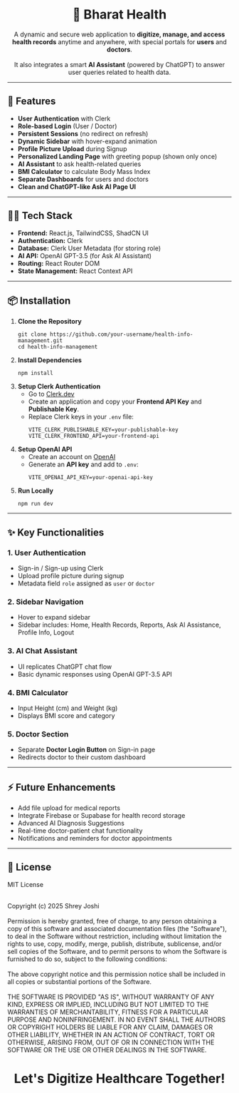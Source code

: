 <h1 align="center">🏥 Bharat Health</h1>

<p align="center">
  A dynamic and secure web application to <b>digitize, manage, and access health records</b> anytime and anywhere, with special portals for <b>users</b> and <b>doctors</b>.
  <br><br>
  It also integrates a smart <b>AI Assistant</b> (powered by ChatGPT) to answer user queries related to health data.
</p>

<hr>

<h2>🚀 Features</h2>

<ul>
  <li><b>User Authentication</b> with Clerk</li>
  <li><b>Role-based Login</b> (User / Doctor)</li>
  <li><b>Persistent Sessions</b> (no redirect on refresh)</li>
  <li><b>Dynamic Sidebar</b> with hover-expand animation</li>
  <li><b>Profile Picture Upload</b> during Signup</li>
  <li><b>Personalized Landing Page</b> with greeting popup (shown only once)</li>
  <li><b>AI Assistant</b> to ask health-related queries</li>
  <li><b>BMI Calculator</b> to calculate Body Mass Index</li>
  <li><b>Separate Dashboards</b> for users and doctors</li>
  <li><b>Clean and ChatGPT-like Ask AI Page UI</b></li>
</ul>

<hr>

<h2>🧑‍💻 Tech Stack</h2>

<ul>
  <li><b>Frontend:</b> React.js, TailwindCSS, ShadCN UI</li>
  <li><b>Authentication:</b> Clerk</li>
  <li><b>Database:</b> Clerk User Metadata (for storing role)</li>
  <li><b>AI API:</b> OpenAI GPT-3.5 (for Ask AI Assistant)</li>
  <li><b>Routing:</b> React Router DOM</li>
  <li><b>State Management:</b> React Context API</li>
</ul>

<hr>

<h2>📦 Installation</h2>

<ol>
  <li><b>Clone the Repository</b>
    <pre><code>git clone https://github.com/your-username/health-info-management.git
cd health-info-management</code></pre>
  </li>
  
  <li><b>Install Dependencies</b>
    <pre><code>npm install</code></pre>
  </li>

  <li><b>Setup Clerk Authentication</b>
    <ul>
      <li>Go to <a href="https://clerk.dev/" target="_blank">Clerk.dev</a></li>
      <li>Create an application and copy your <b>Frontend API Key</b> and <b>Publishable Key</b>.</li>
      <li>Replace Clerk keys in your <code>.env</code> file:
        <pre><code>VITE_CLERK_PUBLISHABLE_KEY=your-publishable-key
VITE_CLERK_FRONTEND_API=your-frontend-api</code></pre>
      </li>
    </ul>
  </li>

  <li><b>Setup OpenAI API</b>
    <ul>
      <li>Create an account on <a href="https://openai.com/" target="_blank">OpenAI</a></li>
      <li>Generate an <b>API key</b> and add to <code>.env</code>:
        <pre><code>VITE_OPENAI_API_KEY=your-openai-api-key</code></pre>
      </li>
    </ul>
  </li>

  <li><b>Run Locally</b>
    <pre><code>npm run dev</code></pre>
  </li>
</ol>

<hr>

<h2>✨ Key Functionalities</h2>

<h3>1. User Authentication</h3>
<ul>
  <li>Sign-in / Sign-up using Clerk</li>
  <li>Upload profile picture during signup</li>
  <li>Metadata field <code>role</code> assigned as <code>user</code> or <code>doctor</code></li>
</ul>

<h3>2. Sidebar Navigation</h3>
<ul>
  <li>Hover to expand sidebar</li>
  <li>Sidebar includes: Home, Health Records, Reports, Ask AI Assistance, Profile Info, Logout</li>
</ul>

<h3>3. AI Chat Assistant</h3>
<ul>
  <li>UI replicates ChatGPT chat flow</li>
  <li>Basic dynamic responses using OpenAI GPT-3.5 API</li>
</ul>

<h3>4. BMI Calculator</h3>
<ul>
  <li>Input Height (cm) and Weight (kg)</li>
  <li>Displays BMI score and category</li>
</ul>

<h3>5. Doctor Section</h3>
<ul>
  <li>Separate <b>Doctor Login Button</b> on Sign-in page</li>
  <li>Redirects doctor to their custom dashboard</li>
</ul>

<hr>

<h2>⚡ Future Enhancements</h2>

<ul>
  <li>Add file upload for medical reports</li>
  <li>Integrate Firebase or Supabase for health record storage</li>
  <li>Advanced AI Diagnosis Suggestions</li>
  <li>Real-time doctor-patient chat functionality</li>
  <li>Notifications and reminders for doctor appointments</li>
</ul>

<hr>


<h2>📜 License</h2>

<p>
MIT License<br><br>

Copyright (c) 2025 Shrey Joshi
<br><br>
Permission is hereby granted, free of charge, to any person obtaining a copy
of this software and associated documentation files (the "Software"), to deal
in the Software without restriction, including without limitation the rights
to use, copy, modify, merge, publish, distribute, sublicense, and/or sell
copies of the Software, and to permit persons to whom the Software is
furnished to do so, subject to the following conditions:
<br><br>
The above copyright notice and this permission notice shall be included in
all copies or substantial portions of the Software.
<br><br>
THE SOFTWARE IS PROVIDED "AS IS", WITHOUT WARRANTY OF ANY KIND, EXPRESS OR
IMPLIED, INCLUDING BUT NOT LIMITED TO THE WARRANTIES OF MERCHANTABILITY,
FITNESS FOR A PARTICULAR PURPOSE AND NONINFRINGEMENT. IN NO EVENT SHALL THE
AUTHORS OR COPYRIGHT HOLDERS BE LIABLE FOR ANY CLAIM, DAMAGES OR OTHER
LIABILITY, WHETHER IN AN ACTION OF CONTRACT, TORT OR OTHERWISE, ARISING FROM,
OUT OF OR IN CONNECTION WITH THE SOFTWARE OR THE USE OR OTHER DEALINGS IN
THE SOFTWARE.
</p>


<h1 align="center"> Let's Digitize Healthcare Together!</h1>
